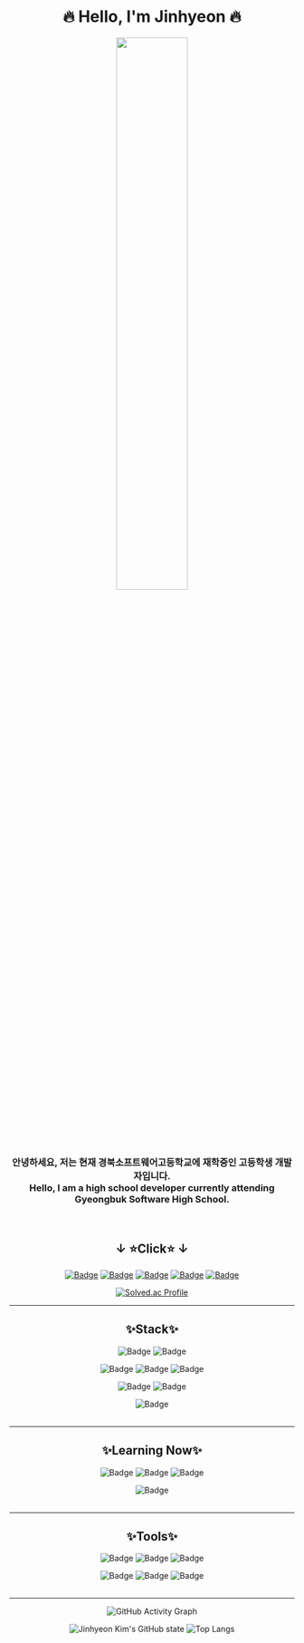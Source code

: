 <div align = "center">

# 🔥 Hello, I'm Jinhyeon 🔥

<img src="https://github.com/jinhyeon-dev/jinhyeon-dev/assets/133763659/3dcdf510-00bf-4620-8402-b6080795ee9b" width="50%">

### 안녕하세요, 저는 현재 경북소프트웨어고등학교에 재학중인 고등학생 개발자입니다. <br>Hello, I am a high school developer currently attending Gyeongbuk Software High School.
<br>

## ↓ ⭐️Click⭐️ ↓

[![Badge](https://img.shields.io/badge/Instagram-ff69b4?style=flat-square&logo=instagram&logoColor=white)](https://www.instagram.com/rla._wlsgus/)
[![Badge](https://img.shields.io/badge/Facebook-0866FF?style=flat-square&logo=facebook&logoColor=white)](https://www.facebook.com/profile.php?id=100043726840721&locale=ko_KR)
[![Badge](https://img.shields.io/badge/Notion-000000?style=flat-square&logo=notion&logoColor=white)](https://www.notion.so/Hi-My-name-is-Jinhyeon-31722725c5264c89a6e9ce86f482e610?pvs=4)
[![Badge](https://img.shields.io/badge/Discord-5865F2?style=flat-square&logo=discord&logoColor=white)](https://discord.com/users/453750595703275520)
[![Badge](https://img.shields.io/badge/StackOverFlow-F58025?style=flat-square&logo=stackoverflow&logoColor=white)](https://stackoverflow.com/users/22165270/)
<br>

[![Solved.ac Profile](http://mazassumnida.wtf/api/v2/generate_badge?boj=kimjinhyeon1018)](https://solved.ac/kimjinhyeon1018/)

---
## ✨Stack✨
![Badge](https://img.shields.io/badge/C-A8B9CC?style=flat-square&logo=c&logoColor=white)
![Badge](https://img.shields.io/badge/Java-007396?style=flat-square&logo=java&logoColor=white)
<br>

![Badge](https://img.shields.io/badge/HTML-E34F26?style=flat-square&logo=html5&logoColor=white)
![Badge](https://img.shields.io/badge/CSS-1572B6?style=flat-square&logo=css3&logoColor=white)
![Badge](https://img.shields.io/badge/Javascript-F7DF1E?style=flat-square&logo=javascript&logoColor=white)
<br>

![Badge](https://img.shields.io/badge/Flutter-02569B?style=flat-square&logo=flutter&logoColor=white)
![Badge](https://img.shields.io/badge/React-61DAFB?style=flat-square&logo=react&logoColor=white)
<br>

![Badge](https://img.shields.io/badge/FireBase-FFCA28?style=flat-square&logo=firebase&logoColor=white)
<br>
<br>

---
## ✨Learning Now✨
![Badge](https://img.shields.io/badge/MongoDB-47A248?style=flat-square&logo=mongodb&logoColor=white)
![Badge](https://img.shields.io/badge/MySQL-4479A1?style=flat-square&logo=mysql&logoColor=white) 
![Badge](https://img.shields.io/badge/SQLite-003B57?style=flat-square&logo=sqlite&logoColor=white) 
<br>


![Badge](https://img.shields.io/badge/ReactNative-61DAFB?style=flat-square&logo=react&logoColor=white)
<br>
<br>

---
## ✨Tools✨
![Badge](https://img.shields.io/badge/XD-FF61F6?style=flat-square&logo=adobexd&logoColor=white)
![Badge](https://img.shields.io/badge/Figma-F24E1E?style=flat-square&logo=figma&logoColor=white)
![Badge](https://img.shields.io/badge/Photoshop-31A8FF?style=flat-square&logo=adobephotoshop&logoColor=white)
<br>

![Badge](https://img.shields.io/badge/VsCode-007ACC?style=flat-square&logo=visualstudiocode&logoColor=white)
![Badge](https://img.shields.io/badge/AdroidStudio-3DDC84?style=flat-square&logo=androidstudio&logoColor=white)
![Badge](https://img.shields.io/badge/Intellij-000000?style=flat-square&logo=intellijidea&logoColor=white)
<br>
<br>

---
![GitHub Activity Graph](https://github-readme-activity-graph.vercel.app/graph?username=jinhyeon-dev&theme=github-compact&height=250)
<br>

![Jinhyeon Kim's GitHub state](https://github-readme-stats.vercel.app/api?username=jinhyeon-dev&show_icons=true&theme=transparent)
![Top Langs](https://github-readme-stats.vercel.app/api/top-langs/?username=jinhyeon-dev&layout=compact&theme=transparent)
<br>

</div>
